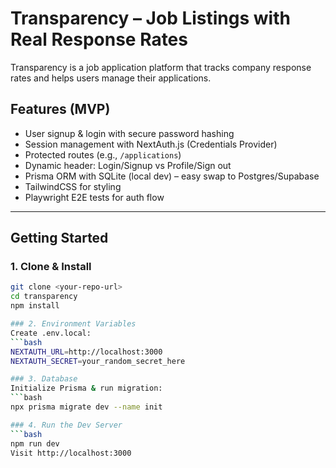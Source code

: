 # Transparency – Job Listings with Real Response Rates

Transparency is a job application platform that tracks company response rates and helps users manage their applications.

## Features (MVP)
- User signup & login with secure password hashing
- Session management with NextAuth.js (Credentials Provider)
- Protected routes (e.g., `/applications`)
- Dynamic header: Login/Signup vs Profile/Sign out
- Prisma ORM with SQLite (local dev) – easy swap to Postgres/Supabase
- TailwindCSS for styling
- Playwright E2E tests for auth flow

---

## Getting Started

### 1. Clone & Install
```bash
git clone <your-repo-url>
cd transparency
npm install

### 2. Environment Variables
Create .env.local:
```bash
NEXTAUTH_URL=http://localhost:3000
NEXTAUTH_SECRET=your_random_secret_here

### 3. Database
Initialize Prisma & run migration:
```bash
npx prisma migrate dev --name init

### 4. Run the Dev Server
```bash
npm run dev
Visit http://localhost:3000